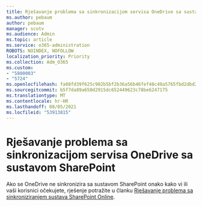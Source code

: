 ```yaml
---
title: Rješavanje problema sa sinkronizacijom servisa OneDrive sa sustavom SharePoint
ms.author: pebaum
author: pebaum
manager: scotv
ms.audience: Admin
ms.topic: article
ms.service: o365-administration
ROBOTS: NOINDEX, NOFOLLOW
localization_priority: Priority
ms.collection: Adm_O365
ms.custom:
- "5800003"
- "5724"
ms.openlocfilehash: fa08fd39f625c902b5bf2b36a56b46fef48c49a5765fbd2dbd23dc5b820c5c9f
ms.sourcegitcommit: b5f7da89a650d2915dc652449623c78be6247175
ms.translationtype: MT
ms.contentlocale: hr-HR
ms.lasthandoff: 08/05/2021
ms.locfileid: "53913815"
---
```

# <a name="fix-onedrive-sync-issues-with-sharepoint"></a>Rješavanje problema sa sinkronizacijom servisa OneDrive sa sustavom SharePoint

Ako se OneDrive ne sinkronizira sa sustavom SharePoint onako kako vi ili vaši korisnici očekujete, rješenje potražite u članku [Rješavanje problema sa sinkroniziranjem sustava SharePoint Online](https://support.office.com/article/fix-sharepoint-online-sync-problems-aaa2d172-8d45-4e94-9c04-5364d04ca2f4?ui=en-US&rs=en-US&ad=US).
